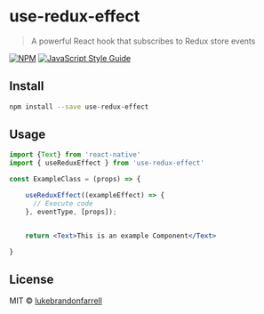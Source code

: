 # use-redux-effect

> A powerful React hook that subscribes to Redux store events

[![NPM](https://img.shields.io/npm/v/use-redux-effect.svg)](https://www.npmjs.com/package/use-redux-effect) [![JavaScript Style Guide](https://img.shields.io/badge/code_style-standard-brightgreen.svg)](https://standardjs.com)

## Install

```bash
npm install --save use-redux-effect
```

## Usage

```jsx
import {Text} from 'react-native'
import { useReduxEffect } from 'use-redux-effect'

const ExampleClass = (props) => {

    useReduxEffect((exampleEffect) => {
      // Execute code
    }, eventType, [props]);


    return <Text>This is an example Component</Text>

}
```

## License

MIT © [lukebrandonfarrell](https://github.com/lukebrandonfarrell)
